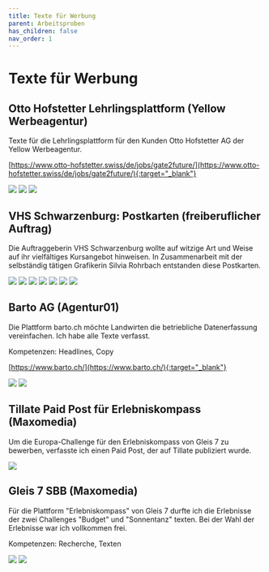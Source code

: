 ```yaml
---
title: Texte für Werbung
parent: Arbeitsproben
has_children: false
nav_order: 1
---
```


# Texte für Werbung

## Otto Hofstetter Lehrlingsplattform (Yellow Werbeagentur)

Texte für die Lehrlingsplattform für den Kunden Otto Hofstetter AG der Yellow Werbeagentur.

[https://www.otto-hofstetter.swiss/de/jobs/gate2future/](https://www.otto-hofstetter.swiss/de/jobs/gate2future/){:target="_blank"}

![](images/works1/otto-1.png)
![](images/works1/otto-2.png)
![](images/works1/otto-3.png)

## VHS Schwarzenburg: Postkarten (freiberuflicher Auftrag)

Die Auftraggeberin VHS Schwarzenburg wollte auf witzige Art und Weise auf ihr vielfältiges Kursangebot hinweisen. In Zusammenarbeit mit der selbständig tätigen Grafikerin Silvia Rohrbach entstanden diese Postkarten. 

![](images/works1/vhs-1.jpg)
![](images/works1/vhs-2.jpg)
![](images/works1/vhs-3.jpg)
![](images/works1/vhs-4.jpg)
![](images/works1/vhs-5.jpg)
![](images/works1/vhs-6.jpg)
![](images/works1/vhs-8.jpg)

## Barto AG (Agentur01)

Die Plattform barto.ch möchte Landwirten die betriebliche Datenerfassung vereinfachen. Ich habe alle Texte verfasst. 

Kompetenzen: Headlines, Copy

[https://www.barto.ch/](https://www.barto.ch/){:target="_blank"}

![](images/works1/barto-1.png)
![](images/works1/barto-2.png)

## Tillate Paid Post für Erlebniskompass (Maxomedia)

Um die Europa-Challenge für den Erlebniskompass von Gleis 7 zu bewerben, verfasste ich einen Paid Post, der auf Tillate publiziert wurde.

![](images/works1/tillate-1.png)

## Gleis 7 SBB (Maxomedia)

Für die Plattform "Erlebniskompass" von Gleis 7 durfte ich die Erlebnisse der zwei Challenges "Budget" und "Sonnentanz" texten. Bei der Wahl der Erlebnisse war ich vollkommen frei. 

Kompetenzen: Recherche, Texten

![](images/works1/gleis7-1.png)
![](images/works1/gleis7-2.png)